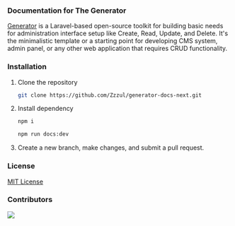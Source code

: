 ### Documentation for The Generator

[Generator](https://github.com/Evdigi-INA/generator/) is a Laravel-based open-source toolkit for building basic needs for administration interface setup like Create, Read, Update, and Delete. It's the minimalistic template or a starting point for developing CMS system, admin panel, or any other web application that requires CRUD functionality.

### Installation

1. Clone the repository
   ```bash
   git clone https://github.com/Zzzul/generator-docs-next.git
   ```
3. Install dependency

    ```sh
    npm i
    ```
  
    ```sh
    npm run docs:dev
    ```
4. Create a new branch, make changes, and submit a pull request.

### License

[MIT License](./LICENSE)

### Contributors

<a  href="https://github.com/Evdigi-INA/generator/graphs/contributors">
<img  src="https://contrib.rocks/image?repo=Evdigi-INA/generator-docs&anon=1&columns=10"  />
</a>
